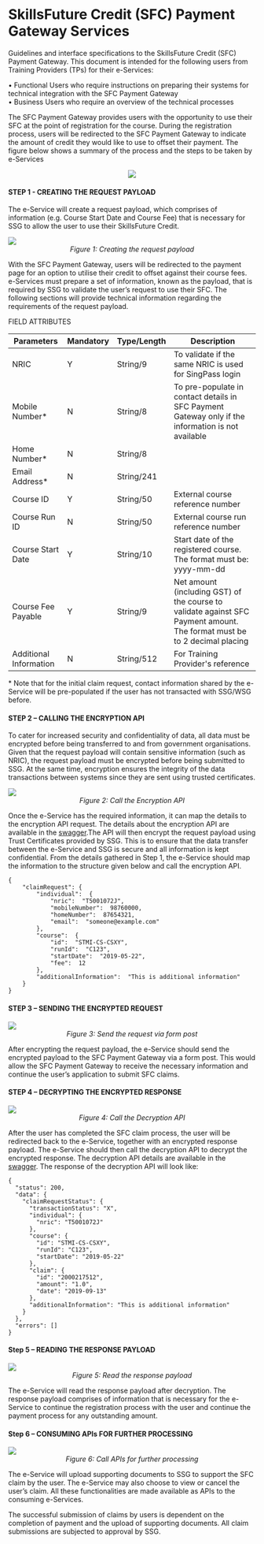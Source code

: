 
# SkillsFuture Credit (SFC) Payment Gateway Services

Guidelines and interface specifications to the SkillsFuture Credit (SFC) Payment Gateway. This document is intended for the following users from Training Providers (TPs) for their e-Services:

•	Functional Users who require instructions on preparing their systems for technical integration with the SFC Payment Gateway <br>
•	Business Users who require an overview of the technical processes


The SFC Payment Gateway provides users with the opportunity to use their SFC at the point of registration for the course. During the registration process, users will be redirected to the SFC Payment Gateway to indicate the amount of credit they would like to use to offset their payment. 
The figure below shows a summary of the process and the steps to be taken by e-Services

<p align="center">
  <img src="https://github.com/ssgwsg-acn/TestPayment/raw/master/img/payment_process.png">
</p>

#### STEP 1 - CREATING THE REQUEST PAYLOAD
The e-Service will create a request payload, which comprises of information (e.g. Course Start Date and Course Fee) that is necessary for SSG to allow the user to use their SkillsFuture Credit.
<p align="center" style="display: flex;
    justify-content: center;
    flex-direction: column;
    font-style: italic;">
  <img src="https://github.com/ssgwsg-acn/TestPayment/raw/master/img/payment_processS1.png">
  Figure 1: Creating the request payload
</p>

With the SFC Payment Gateway, users will be redirected to the payment page for an option to utilise their credit to offset against their course fees. e-Services must prepare a set of information, known as the payload, that is required by SSG to validate the user’s request to use their SFC.
The following sections will provide technical information regarding the requirements of the request payload. 

FIELD ATTRIBUTES

|Parameters|Mandatory|Type/Length|Description|
|--- |--- |--- |--- |
|NRIC|Y|String/9|To validate if the same NRIC is used for SingPass login|
|Mobile Number*|N|String/8|To pre-populate in contact details in SFC Payment Gateway only if the information is not available|
|Home Number*|N|String/8||
|Email Address*|N|String/241||
|Course ID|Y|String/50|External course reference number|
|Course Run ID|N|String/50|External course run reference number|
|Course Start Date|Y|String/10|Start date of the registered course. The format must be: yyyy-mm-dd|
|Course Fee Payable|Y|String/9|Net amount (including GST) of the course to validate against SFC Payment amount. The format must be to 2 decimal placing|
|Additional Information|N|String/512|For Training Provider's reference|

\* Note that for the initial claim request, contact information shared by the e-Service will be pre-populated if the user has not transacted with SSG/WSG before.

#### STEP 2 – CALLING THE ENCRYPTION API
To cater for increased security and confidentiality of data, all data must be encrypted before being transferred to and from government organisations. Given that the request payload will contain sensitive information (such as NRIC), the request payload must be encrypted before being submitted to SSG. At the same time, encryption ensures the integrity of the data transactions between systems since they are sent using trusted certificates.

<p align="center" style="display: flex;
    justify-content: center;
    flex-direction: column;
    font-style: italic;">
  <img src="https://github.com/ssgwsg-acn/TestPayment/raw/master/img/payment_processS2.png">
  Figure 2: Call the Encryption API
</p>

Once the e-Service has the required information, it can map the details to the encryption API request. The details about the encryption API are available in the [swagger](https://developer.ssg-wsg.sg/webapp/docs/product/7KU1xrpxljJZnsIkJP6QNF/group/2RTLOUTuE3Dkgf7MOdn0Cm#).The API will then encrypt the request payload using Trust Certificates provided by SSG. This is to ensure that the data transfer between the e-Service and SSG is secure and all information is kept confidential.
From the details gathered in Step 1, the e-Service should map the information to the structure given below and call the encryption API.
```
{
    "claimRequest": {
        "individual":  {
            "nric":  "T5001072J",
            "mobileNumber":  98760000,
            "homeNumber":  87654321,
            "email":  "someone@example.com"
        },  
        "course":  {  
            "id":  "STMI-CS-CSXY",  
            "runId":  "C123",  
            "startDate":  "2019-05-22",  
            "fee":  12  
        },  
        "additionalInformation":  "This is additional information"  
    }  
}
```

#### STEP 3 – SENDING THE ENCRYPTED REQUEST
<p align="center" style="display: flex;
    justify-content: center;
    flex-direction: column;
    font-style: italic;">
  <img src="https://github.com/ssgwsg-acn/TestPayment/raw/master/img/payment_processS3.png">
  Figure 3: Send the request via form post
</p>

After encrypting the request payload, the e-Service should send the encrypted payload to the SFC Payment Gateway via a form post. This would allow the SFC Payment Gateway to receive the necessary information and continue the user’s application to submit SFC claims. 

#### STEP 4 – DECRYPTING THE ENCRYPTED RESPONSE
<p align="center" style="display: flex;
    justify-content: center;
    flex-direction: column;
    font-style: italic;">
  <img src="https://github.com/ssgwsg-acn/TestPayment/raw/master/img/payment_processS4.png">
  Figure 4: Call the Decryption API
</p>

After the user has completed the SFC claim process, the user will be redirected back to the e-Service, together with an encrypted response payload. The e-Service should then call the decryption API to decrypt the encrypted response. The decryption API details are available in the [swagger](https://developer.ssg-wsg.sg/webapp/docs/product/7KU1xrpxljJZnsIkJP6QNF/group/2RTLOUTuE3Dkgf7MOdn0Cm#). The response of the decryption API will look like:
```
{
  "status": 200,
  "data": {
    "claimRequestStatus": {
      "transactionStatus": "X",
      "individual": {
        "nric": "T5001072J"
      },
      "course": {
        "id": "STMI-CS-CSXY",
        "runId": "C123",
        "startDate": "2019-05-22"
      },
      "claim": {
        "id": "2000217512",
        "amount": "1.0",
        "date": "2019-09-13"
      },
      "additionalInformation": "This is additional information"
    }
  },
  "errors": []
}
```

#### Step 5 – READING THE RESPONSE PAYLOAD
<p align="center" style="display: flex;
    justify-content: center;
    flex-direction: column;
    font-style: italic;">
  <img src="https://github.com/ssgwsg-acn/TestPayment/raw/master/img/payment_processS5.png">
  Figure 5: Read the response payload
</p>

The e-Service will read the response payload after decryption. The response payload comprises of information that is necessary for the e-Service to continue the registration process with the user and continue the payment process for any outstanding amount.

#### Step 6 – CONSUMING APIs FOR FURTHER PROCESSING
<p align="center" style="display: flex;
    justify-content: center;
    flex-direction: column;
    font-style: italic;">
  <img src="https://github.com/ssgwsg-acn/TestPayment/raw/master/img/payment_processS6.png">
  Figure 6: Call APIs for further processing
</p>

The e-Service will upload supporting documents to SSG to support the SFC claim by the user. The e-Service may also choose to view or cancel the user’s claim. All these functionalities are made available as APIs to the consuming e-Services.

The successful submission of claims by users is dependent on the completion of payment and the upload of supporting documents. All claim submissions are subjected to approval by SSG.<br><br>
